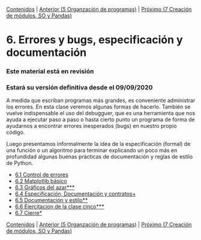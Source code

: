 [Contenidos](../Contenidos.md) \| [Anterior (5 Organzación de programas)](../05_Organización_y_Complejidad/00_Resumen.md) \| [Próximo (7 Creación de módulos, SO y Pandas)](../07_Modulos_Pandas_SO/00_Resumen.md)

# 6. Errores y bugs, especificación y documentación
### **Este material está en revisión**
### Estará su versión definitiva desde el 09/09/2020

A medida que escriban programas más grandes, es conveniente administrar los errores. En esta clase veremos algunas formas de hacerlo. También se vuelve indispensable el uso del debugguer, que es una herramienta que nos ayuda a ejecutar paso a paso o hasta cierto punto un programa de forma de ayudarnos a encontrar errores inesperados (bugs) en nuestro propio código.

Luego presentamos informalmente la idea de la especificación (formal) de una función o un algoritmo para terminar explicando un poco más en profundidad algunas buenas prácticas de documentación y reglas de estilo de Python.







* [6.1 Control de errores](01_Excepciones.md)
* [6.2 Matplotlib básico](02_matplotlib_basico.md)
* [6.3 Gráficos del azar***](03_gráficos_del_azar.md)
* [6.4 Especificación, Documentación y contratos+](04_Especificación.md)
* [6.5 Documentación y estilo**](05_Documentar.md)
* [6.6 Ejercitacion de la clase cinco***](06_Ejercicios.md)
* [6.7 Cierre*](07_Cierre.md)


[Contenidos](../Contenidos.md) \| [Anterior (5 Organzación de programas)](../05_Organización_y_Complejidad/00_Resumen.md) \| [Próximo (7 Creación de módulos, SO y Pandas)](../07_Modulos_Pandas_SO/00_Resumen.md)
